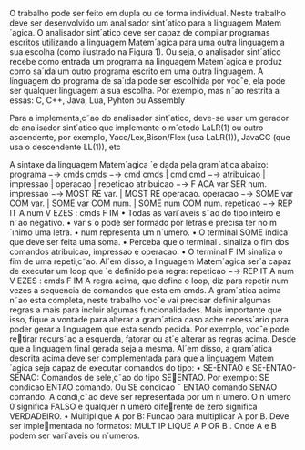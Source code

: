 O trabalho pode ser feito em dupla ou de forma individual. Neste trabalho
deve ser desenvolvido um analisador sint´atico para a linguagem Matem´agica. O
analisador sint´atico deve ser capaz de compilar programas escritos utilizando a
linguagem Matem´agica para uma outra linguagem a sua escolha (como ilustrado
na Figura 1). Ou seja, o analisador sint´atico recebe como entrada um programa
na linguagem Matem´agica e produz como sa´ıda um outro programa escrito em
uma outra linguagem. A linguagem do programa de sa´ıda pode ser escolhida
por vocˆe, ela pode ser qualquer linguagem a sua escolha. Por exemplo, mas n˜ao
restrita a essas: C, C++, Java, Lua, Pyhton ou Assembly

Para a implementa¸c˜ao do analisador sint´atico, deve-se usar um gerador de
analisador sint´atico que implemente o m´etodo LaLR(1) ou outro ascendente, por
exemplo, Yacc/Lex,Bison/Flex (usa LaLR(1)), JavaCC (que usa o descendente
LL(1)), etc

A sintaxe da linguagem Matem´agica ´e dada pela gram´atica abaixo:
programa −→ cmds
cmds −→ cmd cmds | cmd
cmd −→ atribuicao | impressao | operacao | repeticao
atribuicao −→ F ACA var SER num.
impressao −→ MOST RE var. | MOST RE operacao.
operacao −→ SOME var COM var. | SOME var COM num. |
SOME num COM num.
repeticao −→ REP IT A num V EZES : cmds F IM
• Todas as vari´aveis s˜ao do tipo inteiro e n˜ao negativo.
• var s´o pode ser formado por letras e precisa ter no m´ınimo uma letra.
• num representa um n´umero.
• O terminal SOME indica que deve ser feita uma soma.
• Perceba que o terminal . sinaliza o fim dos comandos atribuicao, impressao
e operacao.
• O terminal F IM sinaliza o fim de uma repeti¸c˜ao.
Al´em disso, a linguagem Matem´agica ser´a capaz de executar um loop que ´e
definido pela regra:
repeticao −→ REP IT A num V EZES : cmds F IM
A regra acima, que define o loop, diz para repetir num vezes a sequencia de
comandos que esta em cmds.
A gram´atica acima n˜ao esta completa, neste trabalho vocˆe vai precisar definir
algumas regras a mais para incluir algumas funcionalidades. Mais importante
que isso, fique a vontade para alterar a gram´atica caso ache necess´ario para
poder gerar a linguagem que esta sendo pedida. Por exemplo, vocˆe pode retirar recurs˜ao a esquerda, fatorar ou at´e alterar as regras acima. Desde que a
linguagem final gerada seja a mesma.
Al´em disso, a gram´atica descrita acima deve ser complementada para que a
linguagem Matem´agica seja capaz de executar comandos do tipo:
• SE-ENTAO e SE-ENTAO-SENAO: Comandos de sele¸c˜ao do tipo SEENTAO. Por exemplo: SE condicao ENTAO comando. Ou SE condicao ˜
ENTAO comando SENAO comando. A condi¸c˜ao deve ser representada
por um n´umero. O n´umero 0 significa FALSO e qualquer n´umero diferente de zero significa VERDADEIRO.
• Multiplique A por B: Funcao para multiplicar A por B. Deve ser implementada no formatos: MULT IP LIQUE A P OR B .
Onde A e B podem ser vari´aveis ou n´umeros.

